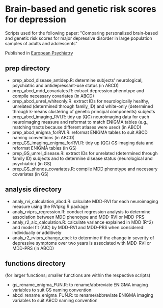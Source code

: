 # Brain-based and genetic risk scores for depression
<p>Scripts used for the following paper: "Comparing personalized brain-based and genetic risk scores for major depressive disorder in large population samples of adults and adolescents"</p>  
  
Published in [European Psychiatry](https://www.ncbi.nlm.nih.gov/pmc/articles/PMC9393914/)

## prep directory
* prep_abcd_disease_antidep.R: determine subjects' neurological, psychiatric and antidepressant-use status (in ABCD)
* prep_abcd_mdd_covariates.R: extract depression phenotype and compile necessary covariates (in ABCD)
* prep_abcd_unrel_whiteonly.R: extract IDs for neurologically healthy, unrelated (determined through family_ID) and white-only (determined through k-means clustering of genetic principal components) subjects
* prep_abcd_imaging_RVI.R: tidy up (QC) neuroimaging data for each neuroimaging measure and reformat to match ENIGMA tables (e.g., matching tracts because different atlases were used) (in ABCD)
* prep_abcd_enigma_forRVI.R: reformat ENIGMA tables to suit ABCD naming conventions (in ABCD)
* prep_GS_imaging_enigma_forRVI.R: tidy up (QC) GS imaging data and reformat ENIGMA tables (in GS)
* prep_GS_unrel_disease.R: extract IDs for unrelated (determined through family ID) subjects and to determine disease status (neurological and psychiatric) (in GS)
* prep_GS_phenos_covariates.R: compile MDD phenotype and necessary covariates (in GS)

## analysis directory 
* analy_rvi_calculation_abcd.R: calculate MDD-RVI for each neuroimaging measure using the RVIpkg R package
* analy_rviprs_regression.R: conduct regression analysis to determine association between MDD phenotype and MDD-RVI or MDD-PRS
* analy_r2_aic_calculation.R: calculate variance explained in MDD (R^2) and model fit (AIC) by MDD-RVI and MDD-PRS when considered individually or additively
* analy_r2_rviprs_change_cbcl: to determine if the change in severity of depressive symptoms over two years is associated with MDD-RVI or MDD-PRS (in ABCD)

## functions directory 
(for larger functions; smaller functions are within the respective scripts) 
* gs_rename_enigma_FUN.R: to rename/abbreviate ENIGMA imaging variables to suit GS naming convention
* abcd_rename_enigma_FUN.R: to rename/abbreviate ENIGMA imaging variables to suit ABCD naming convention
